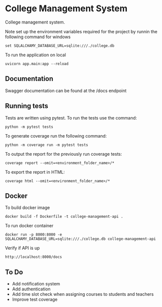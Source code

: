 # College Management System

College management system.

Note set up the environment variables required for the project by runnin the following command for windows

```
set SQLALCHAMY_DATABASE_URL=sqlite:///./college.db
```

To run the application on local 

```
uvicorn app.main:app --reload
```

## Documentation

Swagger documentation can be found at the /docs endpoint

## Running tests

Tests are written using pytest.
To run the tests use the command:

```
python -m pytest tests
```

To generate coverage run the following command:

```
python -m coverage run -m pytest tests
```

To output the report for the previously run coverage tests:

```
coverage report --omit=<environment_folder_name>/*
```

To export the report in HTML:

```
coverage html --omit=<environment_folder_name>/*
```

## Docker 

To build docker image

```
docker build -f Dockerfile -t college-management-api .
```

To run docker container

```
docker run -p 8000:8000 -e SQLALCHAMY_DATABASE_URL=sqlite:///./college.db college-management-api
```

Verify if API is up
```
http://localhost:8000/docs
```

## To Do

- Add notification system
- Add authentication
- Add time slot check when assigning courses to students and teachers
- Improve test coverage
